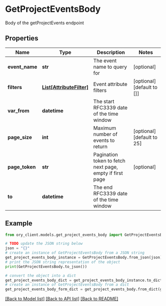# GetProjectEventsBody

Body of the getProjectEvents endpoint

## Properties

Name | Type | Description | Notes
------------ | ------------- | ------------- | -------------
**event_name** | **str** | The event name to query for | [optional] 
**filters** | [**List[AttributeFilter]**](AttributeFilter.md) | Event attribute filters | [optional] [default to []]
**var_from** | **datetime** | The start RFC3339 date of the time window | 
**page_size** | **int** | Maximum number of events to return | [optional] [default to 25]
**page_token** | **str** | Pagination token to fetch next page, empty if first page | [optional] 
**to** | **datetime** | The end RFC3339 date of the time window | 

## Example

```python
from ory_client.models.get_project_events_body import GetProjectEventsBody

# TODO update the JSON string below
json = "{}"
# create an instance of GetProjectEventsBody from a JSON string
get_project_events_body_instance = GetProjectEventsBody.from_json(json)
# print the JSON string representation of the object
print(GetProjectEventsBody.to_json())

# convert the object into a dict
get_project_events_body_dict = get_project_events_body_instance.to_dict()
# create an instance of GetProjectEventsBody from a dict
get_project_events_body_form_dict = get_project_events_body.from_dict(get_project_events_body_dict)
```
[[Back to Model list]](../README.md#documentation-for-models) [[Back to API list]](../README.md#documentation-for-api-endpoints) [[Back to README]](../README.md)


